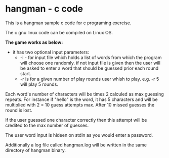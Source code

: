 # hangman - c code
This is a hangman sample c code for c programing exercise.

The c gnu linux code can be compiled on Linux OS.

**The game works as below:**

* it has two optional input parameters:
  - -i - for input file which holds a list of words from which the program will choose one randomly.
    if not input file is given then the user will be asked to enter a word that should be guessed prior each round start.
  - -r is for a given number of play rounds user whish to play. e.g. -r 5 will play 5 rounds.
  
Each word's number of characters will be times 2 calculed as max guessing repeats. 
For instance if "hello" is the word, it has 5 characters and will be multiplied with 2 = 10 guess attempts max.
After 10 missed guesses the round is lost.

If the user guessed one character correctly then this attempt will be credited to the max number of guesses.

The user word input is hideen on stdin as you would enter a password.

Additionally a log file called hangman.log will be written in the same directory of hangman binary.

